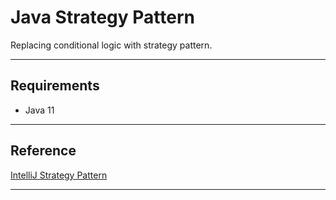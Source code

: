 # Java Strategy Pattern
Replacing conditional logic with strategy pattern.

----------

## Requirements
- Java 11

----------

## Reference
[IntelliJ Strategy Pattern][1]

----------

[1]: https://www.jetbrains.com/help/idea/replace-conditional-logic-with-strategy-pattern.html